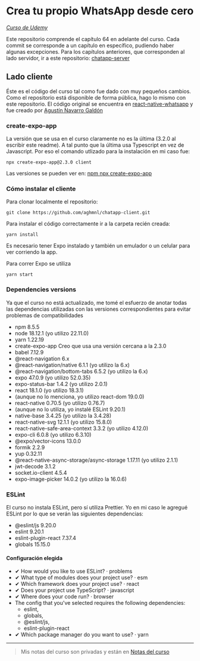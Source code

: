 # Crea tu propio WhatsApp desde cero

[_Curso de Udemy_](https://www.udemy.com/course/crea-tu-propia-app-mensajeria-desde-cero/?couponCode=KEEPLEARNING)

Este repositorio comprende el capítulo 64 en adelante del curso. Cada commit se corresponde a un capítulo en específico, pudiendo haber algunas excepciones. Para los capítulos anteriores, que corresponden al lado servidor, ir a este repositorio: [chatapp-server](https://github.com/aghmnl/chatapp-server)

## Lado cliente

Éste es el código del curso tal como fue dado con muy pequeños cambios. Como el repositorio está disponible de forma pública, hago lo mismo con este repositorio. El código original se encuentra en [react-native-whatsapp](https://github.com/xAgustin93/react-native-whatsapp) y fue creado por [Agustín Navarro Galdón](https://www.linkedin.com/in/agustin93/)

### create-expo-app

La versión que se usa en el curso claramente no es la última (3.2.0 al escribir este readme). A tal punto que la última usa Typescript en vez de Javascript. Por eso el comando utlizado para la instalación en mi caso fue:

```
npx create-expo-app@2.3.0 client
```

Las versiones se pueden ver en: [npm npx create-expo-app](https://www.npmjs.com/package/create-expo-app/v/1.1.5?activeTab=versions)

### Cómo instalar el cliente

Para clonar localmente el repositorio:

```
git clone https://github.com/aghmnl/chatapp-client.git
```

Para instalar el código correctamente ir a la carpeta recién creada:

```
yarn install
```

Es necesario tener Expo instalado y también un emulador o un celular para ver corriendo la app.

Para correr Expo se utiliza

```
yarn start
```

### Dependencies versions

Ya que el curso no está actualizado, me tomé el esfuerzo de anotar todas las dependencias utilizadas con las versiones correspondientes para evitar problemas de compatibilidades

- npm 8.5.5
- node 18.12.1 (yo utilizo 22.11.0)
- yarn 1.22.19
- create-expo-app Creo que usa una versión cercana a la 2.3.0
- babel 7.12.9
- @react-navigation 6.x
- @react-navigation/native 6.1.1 (yo utilizo la 6.x)
- @react-navigation/bottom-tabs 6.5.2 (yo utilizo la 6.x)
- expo 47.0.9 (yo utilizo 52.0.35)
- expo-status-bar 1.4.2 (yo utilizo 2.0.1)
- react 18.1.0 (yo utilizo 18.3.1)
- (aunque no lo menciona, yo utilizo react-dom 19.0.0)
- react-native 0.70.5 (yo utilizo 0.76.7)
- (aunque no lo utiliza, yo instalé ESLint 9.20.1)
- native-base 3.4.25 (yo utilizo la 3.4.28)
- react-native-svg 12.1.1 (yo utilizo 15.8.0)
- react-native-safe-area-context 3.3.2 (yo utilizo 4.12.0)
- expo-cli 6.0.8 (yo utilizo 6.3.10)
- @expo/vector-icons 13.0.0
- formik 2.2.9
- yup 0.32.11
- @react-native-async-storage/async-storage 1.17.11 (yo utilizo 2.1.1)
- jwt-decode 3.1.2
- socket.io-client 4.5.4
- expo-image-picker 14.0.2 (yo utilizo la 16.0.6)

### ESLint

El curso no instala ESLint, pero sí utiliza Prettier. Yo en mi caso le agregué ESLint por lo que se verán las siguientes dependencias:

- @eslint/js 9.20.0
- eslint 9.20.1
- eslint-plugin-react 7.37.4
- globals 15.15.0

#### Configuración elegida

- ✔ How would you like to use ESLint? · problems
- ✔ What type of modules does your project use? · esm
- ✔ Which framework does your project use? · react
- ✔ Does your project use TypeScript? · javascript
- ✔ Where does your code run? · browser
- The config that you've selected requires the following dependencies:
  - eslint,
  - globals,
  - @eslint/js,
  - eslint-plugin-react
- ✔ Which package manager do you want to use? · yarn

---

> Mis notas del curso son privadas y están en [Notas del curso](https://docs.google.com/document/d/1hJ4F6PoeFXu-ERqIkLC7izroIJwJ8fVAQ7TyGq2Jk8w/edit?tab=t.0)
